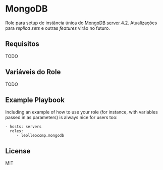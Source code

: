 MongoDB
=========

Role para setup de instância única do [MongoDB server 4.2](https://docs.mongodb.com/manual/). Atualizações para _replica sets_ e outras _features_ virão no futuro.

Requisitos
------------

TODO

Variáveis do Role
--------------

TODO

Example Playbook
----------------

Including an example of how to use your role (for instance, with variables passed in as parameters) is always nice for users too:

    - hosts: servers
      roles:
         - leolleocomp.mongodb

License
-------

MIT
